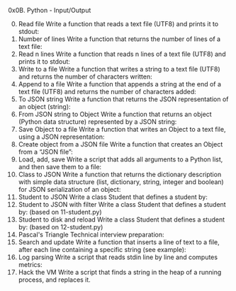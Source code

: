0x0B. Python - Input/Output

0. Read file
Write a function that reads a text file (UTF8) and prints it to stdout:
1. Number of lines
Write a function that returns the number of lines of a text file:
2. Read n lines
Write a function that reads n lines of a text file (UTF8) and prints it to stdout:
3. Write to a file
Write a function that writes a string to a text file (UTF8) and returns the number of characters written:
4. Append to a file
Write a function that appends a string at the end of a text file (UTF8) and returns the number of characters added:
5. To JSON string
Write a function that returns the JSON representation of an object (string):
6. From JSON string to Object
Write a function that returns an object (Python data structure) represented by a JSON string:
7. Save Object to a file
Write a function that writes an Object to a text file, using a JSON representation:
8. Create object from a JSON file
Write a function that creates an Object from a “JSON file”:
9. Load, add, save
Write a script that adds all arguments to a Python list, and then save them to a file:
10. Class to JSON
Write a function that returns the dictionary description with simple data structure (list, dictionary, string, integer and boolean) for JSON serialization of an object:
11. Student to JSON
Write a class Student that defines a student by:
12. Student to JSON with filter
Write a class Student that defines a student by: (based on 11-student.py)
13. Student to disk and reload
Write a class Student that defines a student by: (based on 12-student.py)
14. Pascal's Triangle
Technical interview preparation:
15. Search and update
Write a function that inserts a line of text to a file, after each line containing a specific string (see example):
16. Log parsing
Write a script that reads stdin line by line and computes metrics:
17. Hack the VM
Write a script that finds a string in the heap of a running process, and replaces it.
